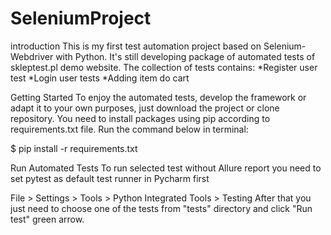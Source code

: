 # SeleniumProject

introduction 
This is my first test automation project based on Selenium-Webdriver with Python. It's still developing package of automated tests of skleptest.pl demo website. The collection of tests contains:
    *Register user test
    *Login user tests
    *Adding item do cart 

Getting Started
To enjoy the automated tests, develop the framework or adapt it to your own purposes, just download the project or clone repository. You need to install packages using pip according to requirements.txt file. Run the command below in terminal:

$ pip install -r requirements.txt


Run Automated Tests
To run selected test without Allure report you need to set pytest as default test runner in Pycharm first

File > Settings > Tools > Python Integrated Tools > Testing
After that you just need to choose one of the tests from "tests" directory and click "Run test" green arrow.